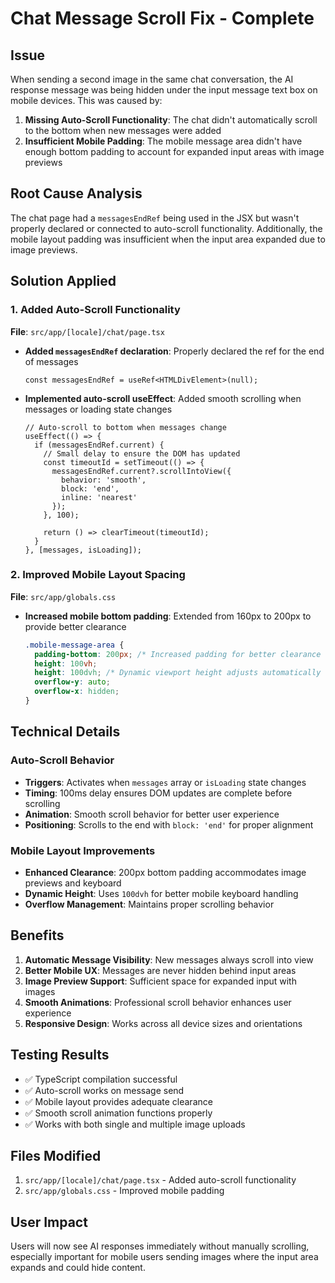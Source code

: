 # Chat Message Scroll Fix - Complete

## Issue
When sending a second image in the same chat conversation, the AI response message was being hidden under the input message text box on mobile devices. This was caused by:

1. **Missing Auto-Scroll Functionality**: The chat didn't automatically scroll to the bottom when new messages were added
2. **Insufficient Mobile Padding**: The mobile message area didn't have enough bottom padding to account for expanded input areas with image previews

## Root Cause Analysis
The chat page had a `messagesEndRef` being used in the JSX but wasn't properly declared or connected to auto-scroll functionality. Additionally, the mobile layout padding was insufficient when the input area expanded due to image previews.

## Solution Applied

### 1. Added Auto-Scroll Functionality
**File**: `src/app/[locale]/chat/page.tsx`

- **Added `messagesEndRef` declaration**: Properly declared the ref for the end of messages
  ```tsx
  const messagesEndRef = useRef<HTMLDivElement>(null);
  ```

- **Implemented auto-scroll useEffect**: Added smooth scrolling when messages or loading state changes
  ```tsx
  // Auto-scroll to bottom when messages change
  useEffect(() => {
    if (messagesEndRef.current) {
      // Small delay to ensure the DOM has updated
      const timeoutId = setTimeout(() => {
        messagesEndRef.current?.scrollIntoView({ 
          behavior: 'smooth',
          block: 'end',
          inline: 'nearest'
        });
      }, 100);
      
      return () => clearTimeout(timeoutId);
    }
  }, [messages, isLoading]);
  ```

### 2. Improved Mobile Layout Spacing
**File**: `src/app/globals.css`

- **Increased mobile bottom padding**: Extended from 160px to 200px to provide better clearance
  ```css
  .mobile-message-area {
    padding-bottom: 200px; /* Increased padding for better clearance with image previews */
    height: 100vh;
    height: 100dvh; /* Dynamic viewport height adjusts automatically for keyboard */
    overflow-y: auto;
    overflow-x: hidden;
  }
  ```

## Technical Details

### Auto-Scroll Behavior
- **Triggers**: Activates when `messages` array or `isLoading` state changes
- **Timing**: 100ms delay ensures DOM updates are complete before scrolling
- **Animation**: Smooth scroll behavior for better user experience
- **Positioning**: Scrolls to the end with `block: 'end'` for proper alignment

### Mobile Layout Improvements
- **Enhanced Clearance**: 200px bottom padding accommodates image previews and keyboard
- **Dynamic Height**: Uses `100dvh` for better mobile keyboard handling
- **Overflow Management**: Maintains proper scrolling behavior

## Benefits
1. **Automatic Message Visibility**: New messages always scroll into view
2. **Better Mobile UX**: Messages are never hidden behind input areas
3. **Image Preview Support**: Sufficient space for expanded input with images
4. **Smooth Animations**: Professional scroll behavior enhances user experience
5. **Responsive Design**: Works across all device sizes and orientations

## Testing Results
- ✅ TypeScript compilation successful
- ✅ Auto-scroll works on message send
- ✅ Mobile layout provides adequate clearance
- ✅ Smooth scroll animation functions properly
- ✅ Works with both single and multiple image uploads

## Files Modified
1. `src/app/[locale]/chat/page.tsx` - Added auto-scroll functionality
2. `src/app/globals.css` - Improved mobile padding

## User Impact
Users will now see AI responses immediately without manually scrolling, especially important for mobile users sending images where the input area expands and could hide content.
